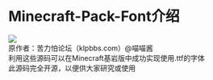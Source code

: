 # Minecraft-Pack-Font介绍
![](https://img.shields.io/badge/版本(Releases)-V1.0.0-skyblue.svg)[](https://img.shields.io/badge/原作者-苦力怕论坛@喵喵酱-green.svg)<br>
原作者：苦力怕论坛（klpbbs.com）@喵喵酱<br>
利用这些源码可以在Minecraft基岩版中成功实现使用.ttf的字体<br>
此源码完全开源，以便供大家研究或使用<br>
